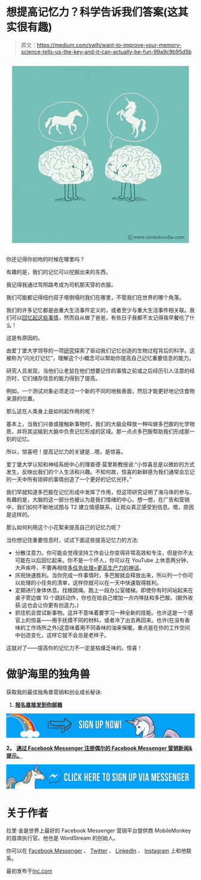 # 想提高记忆力？科学告诉我们答案(这其实很有趣)

> 原文：<https://medium.com/swlh/want-to-improve-your-memory-science-tells-us-the-key-and-it-can-actually-be-fun-99a9c9b95d5b>

![](img/fc23f6375386bfe0c46db7377ace21d1.png)

你还记得你初吻的时候在哪里吗？

有趣的是，我们的记忆可以挖掘出来的东西。

我记得我通过驾照路考成为司机那天穿的衣服。

我们可能都记得纽约双子塔倒塌时我们在哪里，不管我们在世界的哪个角落。

我们的许多记忆都是由重大生活事件定义的，或者至少与重大生活事件相关联。我们可以[回忆起这些事情](http://www.inc.com/jessica-stillman/more-ideas-in-minutes-5-instant-creativity-boosters.html)，然而自从做了爸爸，有些日子我都不太记得我早餐吃了什么！

这是有原因的。

由爱丁堡大学领导的一项[研究](http://www.nature.com/nature/journal/v537/n7620/full/nature19325.html)探索了驱动我们记忆创造的生物过程背后的科学。这被称为“闪光灯记忆”，理解这个小概念可以帮助你提高自己记忆重要信息的能力。

研究人员发现，当他们让老鼠在他们想要记住的事情之前或之后经历引人注意的经历时，它们储存信息的能力得到了提高。

例如，一个测试对象必须走过一个新的不同的地板表面，然后才能更好地记住食物来源的位置。

那么这在人类身上是如何起作用的呢？

基本上，当我们兴奋或接触新事物时，我们的大脑会释放一种叫做多巴胺的化学物质，并将其运输到大脑中负责记忆形成的区域。那一点点多巴胺帮助我们形成那一刻的记忆。

所以，惊喜吧！提高记忆力的关键是…嗯，是惊喜。

爱丁堡大学认知和神经系统中心的理查德·莫里斯教授说:“小惊喜总是以微妙的方式发生，反映出我们的个人生活和兴趣。不知何故，惊喜的新鲜感为我们通常会忘记的一天中所有琐碎的事情创造了一个更好的记忆光环。”

我们早就知道多巴胺在记忆形成中发挥了作用，但这项研究证明了海马体的参与。有趣的是，大脑的这一部分也被认为是我们情绪的中心。想一想，在广告和营销中，我们如何不断地试图与 T2 建立情感联系，让观众真正感受到信息。嗯，原因是这样的。

那么如何利用这个小花絮来提高自己的记忆力呢？

当你想记住重要信息时，试试下面这些提高记忆力的方法:

*   分散注意力。你可能会觉得坚持工作会让你变得非常高效和专注，但是你不太可能在以后回忆起来。你不是一个坏人，你可以在 YouTube 上休息两分钟，大声疾呼，不要再相信[多任务处理=更高生产力的神话](http://www.inc.com/larry-kim/why-multi-tasking-is-killing-your-brain.html)。
*   庆祝快速胜利。当你完成一件事情时，多巴胺就会释放出来，所以列一个你可以处理的小任务的清单，这样你就可以在一天中快速取得胜利。
*   定期进行身体休息。找根跳绳。跑上一段办公室楼梯。即使你有时间站起来在桌子旁边做 10 个跳跃动作，你也在给自己增加一点内啡肽和多巴胺。(额外收获:这也会让你更有创造力。)
*   抓住机会尝试新事物。这并不意味着要学习一种全新的技能。也许这是一个感官上的惊喜——用手抚摸不同的材料，或者冷了出去再回来。也许(在没有香味的工作场所之外)这意味着用不同香味的油来保暖。重点是在你的工作空间中创造变化，这样它就不会总是老样子。

这就对了——提高你的记忆力不一定是枯燥乏味的。惊喜！

# 做驴海里的独角兽

获取我的最佳独角兽营销和创业成长秘诀:

1.  [**报名直接发到你邮箱**](https://mobilemonkey.com/blog-subscription)

[![](img/7af4f0ecd8d0cd7e575e62f9ab590a21.png)](https://mobilemonkey.com/blog-subscription)

**2。** [**通过 Facebook Messenger 注册偶尔的 Facebook Messenger 营销新闻&提示。**](http://m.me/447438332063924?ref=e58448cdd16367419b279793544e132f5388067506f92c92e6)

[![](img/260d015c73c515be52998e6b6ca17fc8.png)](https://www.messenger.com/t/447438332063924/?ref=e58448cdd16367419b279793544e132f5388067506f92c92e6&messaging_source=source%3Apages%3Amessage_shortlink)

# 关于作者

拉里·金是世界上最好的 Facebook Messenger 营销平台提供商 MobileMonkey 的首席执行官。他也是 WordStream 的创始人。

你可以在 [Facebook Messenger](http://m.me/447438332063924?ref=e58448cdd16367419b279793544e132f5388067506f92c92e6) 、 [Twitter](https://twitter.com/larrykim) 、 [LinkedIn](https://www.linkedin.com/in/larrykim) 、 [Instagram](https://www.instagram.com/kim_larry/) 上和他联系。

最初发布于[Inc.com](/the-mission/want-to-improve-your-memory-science-tells-us-the-key-and-it-can-actually-be-fun-47a095e81f76)